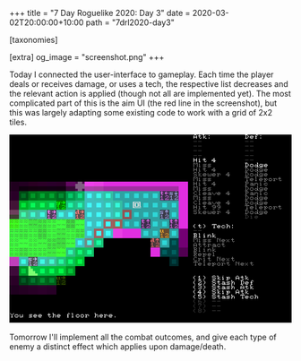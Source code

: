 +++
title = "7 Day Roguelike 2020: Day 3"
date = 2020-03-02T20:00:00+10:00
path = "7drl2020-day3"

[taxonomies]

[extra]
og_image = "screenshot.png"
+++

Today I connected the user-interface to gameplay. Each time the player deals
or receives damage, or uses a tech, the respective list decreases and the
relevant action is applied (though not all are implemented yet).
The most complicated part of this is the aim UI (the red line in the screenshot),
but this was largely adapting some existing code to work with a grid of 2x2
tiles.

![screenshot.png](screenshot.png)

Tomorrow I'll implement all the combat outcomes, and give each type of enemy
a distinct effect which applies upon damage/death.

